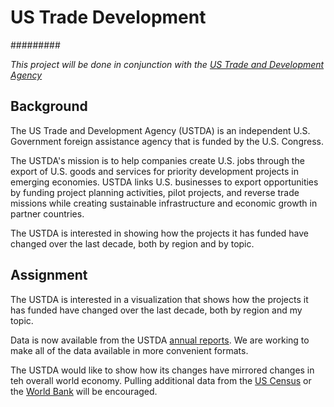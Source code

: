 # US Trade Development

#########

*This project will be done in conjunction with the [US Trade and Development Agency](http://www.ustda.gov/pubs/index.asp)*

## Background

The US Trade and Development Agency (USTDA) is an independent U.S. Government foreign assistance agency that is funded by the U.S. Congress.

The USTDA's mission is to help companies create U.S. jobs through the export of U.S. goods and services for priority development projects in emerging economies. USTDA links U.S. businesses to export opportunities by funding project planning activities, pilot projects, and reverse trade missions while creating sustainable infrastructure and economic growth in partner countries.

The USTDA is interested in showing how the projects it has funded have changed over the last decade, both by region and by topic.

## Assignment

The USTDA is interested in a visualization that shows how the projects it has funded have changed over the last decade, both by region and my topic.

Data is now available from the USTDA [annual reports](http://www.ustda.gov/pubs/annualreport/). We are working to make all of the data available in more convenient formats.

The USTDA would like to show how its changes have mirrored changes in teh overall world economy. Pulling additional data from the [US Census](https://www.census.gov/foreign-trade/balance/) or the [World Bank](http://data.worldbank.org/indicator/NY.GDP.MKTP.KD.ZG) will be encouraged.